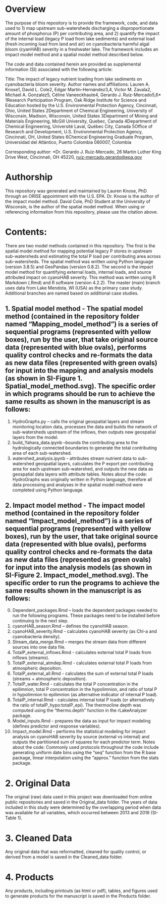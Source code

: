 # Overview
The purpose of this repository is to provide the framework, code, and data used to 1) map upstream sub-watersheds discharging a disproportionate amount of phosphorus (P) per contributing area, and 2) quantify the impact of the internal load (legacy P load from lake sediments) and external load (fresh incoming load from land and air) on cyanobacteria harmful algal bloom (cyanHAB) severity in a freshwater lake. The framework includes an impact model method and a spatial model method described below. 

The code and data contained herein are provided as supplemental information (SI) associated with the following article: 

Title: The impact of legacy nutrient loading from lake sediments on cyanobacteria bloom severity. 
Author names and affiliations: Lauren A. Knose1, David L. Cole2, Edgar Martín-Hernández3,4, Victor M. Zavala2, Michael A. Gonzalez5, Céline Vaneeckhaute4, Gerardo J. Ruiz-Mercado5,6* 
1Research Participation Program, Oak Ridge Institute for Science and Education hosted by the U.S. Environmental Protection Agency, Cincinnati, Ohio, United States
2Department of Chemical Engineering, University of Wisconsin, Madison, Wisconsin, United States
3Department of Mining and Materials Engineering, McGill University, Quebec, Canada
4Department of Chemical Engineering, Université Laval, Québec City, Canada 
5Office of Research and Development, U.S. Environmental Protection Agency, Cincinnati, OH, United States 
6Chemical Engineering Graduate Program, Universidad del Atlántico, Puerto Colombia 080007, Colombia

Corresponding author: *Dr. Gerardo J. Ruiz-Mercado, 26 Martin Luther King Drive West, Cincinnati, OH 45220, ruiz-mercado.gerardo@epa.gov 

# Authorship
This repository was generated and maintained by Lauren Knose, PhD through an ORISE appointment with the U.S. EPA. Dr. Knose is the author of the impact model method. David Cole, PhD Student at the University of Wisconsin, is the author of the spatial model method. When using or referencing information from this repository, please use the citation above.

# Contents:
There are two model methods contained in this repository. The first is the spatial model method for mapping potential legacy P stores in upstream sub-watersheds and estimating the total P load per contributing area across sub-watersheds. The spatial method was written using Python language (version 3.8.5) and GeoPandas (version 0.8.2). The second is the impact model method for quantifying external loads, internal loads, and source attributed impact on cyanoHAB severity. This method was written using R Markdown (.Rmd) and R software (version 4.2.2). The master (main) branch uses data from Lake Mendota, WI (USA) as the primary case study. Additional branches are named based on additional case studies.

## 1. Spatial model method - The spatial model method (contained in the repository folder named “Mapping_model_method”) is a series of sequential programs (represented with yellow boxes), run by the user, that take original source data (represented with blue ovals), performs quality control checks and re-formats the data as new data files (represented with green ovals) for input into the mapping and analysis models (as shown in SI-Figure 1. Spatial_model_method.svg). The specific order in which programs should be run to achieve the same results as shown in the manuscript is as follows:
  1. HydroGraphs.py – calls the original geospatial layers and stream monitoring location data, processes the data and builds the network of sub-watersheds upstream of the inflows, then outputs new geospatial layers from the model.
  2. build_Yahara_data.ipynb –bounds the contributing area to the hydrologically connected boundaries to generate the total contributing area of each sub-watershed. 
  3. watershed_analysis.ipynb - attributes stream nutrient data to sub-watershed geospatial layers, calculates the P export per contributing area for each upstream sub-watershed, and outputs the new data as geospatial data layers with attribute tables. 
Notes about the code: HydroGraphs was originally written in Python language, therefore all data processing and analyses in the spatial model method were completed using Python language. 

## 2. Impact model method - The impact model method (contained in the repository folder named “Impact_model_method”) is a series of sequential programs (represented with yellow boxes), run by the user, that take original source data (represented with blue ovals), performs quality control checks and re-formats the data as new data files (represented as green ovals) for input into the analysis models (as shown in SI-Figure 2. Impact_model_method.svg). The specific order to run the programs to achieve the same results shown in the manuscript is as follows:
  0. Dependent_packages.Rmd – loads the dependent packages needed to run the following programs. These packages need to be installed before continuing to the next step. 
  1. cyanoHAB_season.Rmd – defines the cyanoHAB season.
  2. cyanoHAB_severity.Rmd - calculates cyanoHAB severity (as Chl-a and cyanobacteria density).
  3. Stream_data_merge.Rmd – merges the stream data from different sources into one data file.
  4. TotalP_external_inflows.Rmd - calculates external total P loads from inflows (streams).
  5. TotalP_external_atmdep.Rmd - calculates external total P loads from atmospheric deposition.
  6. TotalP_external_all.Rmd - calculates the sum of external total P loads (streams + atmospheric deposition).
  7. TotalP_water.Rmd - calculates the total P concentration in the epilimnion, total P concentration in the hypolimnion, and ratio of total P in hypolimnion to epilimnion (as alternative indicator of internal P load).
  8. TotalP_internal.Rmd - calculates internal total P loads (or alternatively the ratio of totalP_hypo:totalP_epi). The thermocline depth was computed using the “thermo.depth” function in the rLakeAnalyzer package.
  9. Model_inputs.Rmd - prepares the data as input for impact modeling (defines predictor and response variables).
  10. Impact_model.Rmd - performs the statistical modeling for impact analysis on cyanoHAB severity by source (external vs internal) and outputs the partitioned sum of squares for each predictor term.
Notes about the code: Commonly used protocols throughout the code include generating uniform date bins using the “seq” function from the R base package, linear interpolation using the “approx.” function from the stats package. 

# 2. Original Data 
The original (raw) data used in this project was downloaded from online public repositories and saved in the Original_data folder. The years of data included in this study were determined by the overlapping period when data was available for all variables, which occurred between 2013 and 2018 (SI-Table 1).  

# 3. Cleaned Data
Any original data that was reformatted, cleaned for quality control, or derived from a model is saved in the Cleaned_data folder. 

# 4. Products 
Any products, including printouts (as html or pdf), tables, and figures used to generate products for the manuscript is saved in the Products folder.
